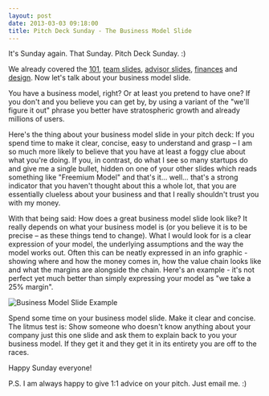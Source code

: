 ```yaml
---
layout: post
date: 2013-03-03 09:18:00
title: Pitch Deck Sunday - The Business Model Slide
---
```

It's Sunday again. That Sunday. Pitch Deck Sunday. :)

We already covered the [101](http://theheretic.me/2013/01/13/pitch-deck-sunday-101/), [team slides](http://theheretic.me/2013/01/20/pitch-deck-sunday-the-team-slide/), [advisor slides](http://theheretic.me/2013/01/27/pitch-deck-sunday-advisors/), [finances](http://theheretic.me/2013/02/03/pitch-deck-sunday-finances/) and [design](http://theheretic.me/2013/02/10/pitch-deck-sunday-a-word-about-design/). Now let's talk about your business model slide.

You have a business model, right? Or at least you pretend to have one? If you don't and you believe you can get by, by using a variant of the "we'll figure it out" phrase you better have stratospheric growth and already millions of users.

Here's the thing about your business model slide in your pitch deck: If you spend time to make it clear, concise, easy to understand and grasp – I am so much more likely to believe that you have at least a foggy clue about what you're doing. If you, in contrast, do what I see so many startups do and give me a single bullet, hidden on one of your other slides which reads something like "Freemium Model" and that's it… well… that's a strong indicator that you haven't thought about this a whole lot, that you are essentially clueless about your business and that I really shouldn't trust you with my money.

With that being said: How does a great business model slide look like? It really depends on what your business model is (or you believe it is to be precise – as these things tend to change). What I would look for is a clear expression of your model, the underlying assumptions and the way the model works out. Often this can be neatly expressed in an info graphic - showing where and how the money comes in, how the value chain looks like and what the margins are alongside the chain. Here's an example - it's not perfect yet much better than simply expressing your model as "we take a 25% margin".

![Business Model Slide Example](http://theheretic.me/images/2013-03-03-business-model.jpg)

Spend some time on your business model slide. Make it clear and concise. The litmus test is: Show someone who doesn't know anything about your company just this one slide and ask them to explain back to you your business model. If they get it and they get it in its entirety you are off to the races.

Happy Sunday everyone!

P.S. I am always happy to give 1:1 advice on your pitch. Just email me. :)